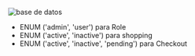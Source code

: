![base de datos](https://github.com/user-attachments/assets/3c31bcf3-8b8c-4cd8-86ad-de95cc70eb5a)


- ENUM ('admin', 'user') para Role
- ENUM ('active', 'inactive') para shopping
- ENUM ('active', 'inactive', 'pending') para Checkout
